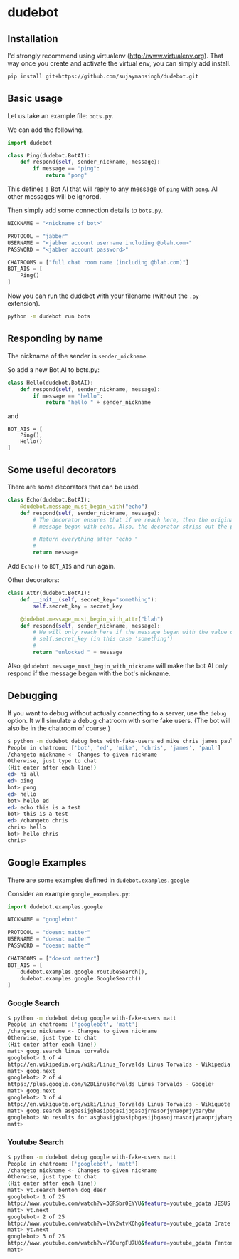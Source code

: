 # dudebot


## Installation

I'd strongly recommend using virtualenv (http://www.virtualenv.org).
That way once you create and activate the virtual env, you can simply add install.
```bash
pip install git+https://github.com/sujaymansingh/dudebot.git
```

## Basic usage

Let us take an example file: `bots.py`.

We can add the following.
```python
import dudebot

class Ping(dudebot.BotAI):
    def respond(self, sender_nickname, message):
        if message == "ping":
            return "pong"
```

This defines a Bot AI that will reply to any message of `ping` with `pong`.
All other messages will be ignored.

Then simply add some connection details to `bots.py`.

```python
NICKNAME = "<nickname of bot>"

PROTOCOL = "jabber"
USERNAME = "<jabber account username including @blah.com>"
PASSWORD = "<jabber account password>"

CHATROOMS = ["full chat room name (including @blah.com)"]
BOT_AIS = [
    Ping()
]
```

Now you can run the dudebot with your filename (without the `.py` extension).
```bash
python -m dudebot run bots
```

## Responding by name

The nickname of the sender is `sender_nickname`.

So add a new Bot AI to bots.py:
```python
class Hello(dudebot.BotAI):
    def respond(self, sender_nickname, message):
        if message == "hello":
            return "hello " + sender_nickname
```
and
```
BOT_AIS = [
    Ping(),
    Hello()
]
```


## Some useful decorators

There are some decorators that can be used.
```python
class Echo(dudebot.BotAI):
    @dudebot.message_must_begin_with("echo")
    def respond(self, sender_nickname, message):
        # The decorator ensures that if we reach here, then the original
        # message began with echo. Also, the decorator strips out the prefix.

        # Return everything after "echo "
        #
        return message
```

Add `Echo()` to `BOT_AIS` and run again.

Other decorators:
```python
class Attr(dudebot.BotAI):
    def __init__(self, secret_key="something"):
        self.secret_key = secret_key

    @dudebot.message_must_begin_with_attr("blah")
    def respond(self, sender_nickname, message):
        # We will only reach here if the message began with the value of
        # self.secret_key (in this case 'something')
        #
        return "unlocked " + message
```

Also, ```@dudebot.message_must_begin_with_nickname``` will make the bot AI only
respond if the message began with the bot's nickname.


## Debugging

If you want to debug without actually connecting to a server, use the `debug`
option. It will simulate a debug chatroom with some fake users.
(The bot will also be in the chatroom of course.)

```bash
$ python -m dudebot debug bots with-fake-users ed mike chris james paul
People in chatroom: ['bot', 'ed', 'mike', 'chris', 'james', 'paul']
/changeto nickname <- Changes to given nickname
Otherwise, just type to chat
(Hit enter after each line!)
ed> hi all
ed> ping
bot> pong
ed> hello
bot> hello ed
ed> echo this is a test
bot> this is a test
ed> /changeto chris
chris> hello
bot> hello chris
chris>
```

## Google Examples

There are some examples defined in `dudebot.examples.google`

Consider an example `google_examples.py`:
```python
import dudebot.examples.google

NICKNAME = "googlebot"

PROTOCOL = "doesnt matter"
USERNAME = "doesnt matter"
PASSWORD = "doesnt matter"

CHATROOMS = ["doesnt matter"]
BOT_AIS = [
    dudebot.examples.google.YoutubeSearch(),
    dudebot.examples.google.GoogleSearch()
]
```

### Google Search
```bash
$ python -m dudebot debug google with-fake-users matt
People in chatroom: ['googlebot', 'matt']
/changeto nickname <- Changes to given nickname
Otherwise, just type to chat
(Hit enter after each line!)
matt> goog.search linus torvalds
googlebot> 1 of 4
http://en.wikipedia.org/wiki/Linus_Torvalds Linus Torvalds - Wikipedia, the free encyclopedia
matt> goog.next
googlebot> 2 of 4
https://plus.google.com/%2BLinusTorvalds Linus Torvalds - Google+
matt> goog.next
googlebot> 3 of 4
http://en.wikiquote.org/wiki/Linus_Torvalds Linus Torvalds - Wikiquote
matt> goog.search asgbasijgbasipbgasijbgasojrnasorjynaoprjybarybw
googlebot> No results for asgbasijgbasipbgasijbgasojrnasorjynaoprjybarybw
matt>
```


### Youtube Search
```bash
$ python -m dudebot debug google with-fake-users matt
People in chatroom: ['googlebot', 'matt']
/changeto nickname <- Changes to given nickname
Otherwise, just type to chat
(Hit enter after each line!)
matt> yt.search benton dog deer
googlebot> 1 of 25
http://www.youtube.com/watch?v=3GRSbr0EYYU&feature=youtube_gdata JESUS CHRIST IN RICHMOND PARK: ORIGINAL UPLOAD
matt> yt.next
googlebot> 2 of 25
http://www.youtube.com/watch?v=lWv2wtvK6hg&feature=youtube_gdata Irate man chases Fenton the dog in Richmond Park
matt> yt.next
googlebot> 3 of 25
http://www.youtube.com/watch?v=Y9QurgFU7U0&feature=youtube_gdata Fenton (aka Benton) the dog catches a Deer in the big hairy forest of Richmond Park
matt>
```

